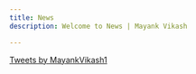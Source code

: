 ```yaml
---
title: News
description: Welcome to News | Mayank Vikash

---
```


<a class="twitter-timeline" href="https://twitter.com/MayankVikash1?ref_src=twsrc%5Etfw">Tweets by MayankVikash1</a> <script async src="https://platform.twitter.com/widgets.js" charset="utf-8"></script>
